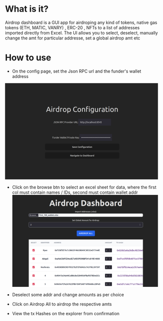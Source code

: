 # What is it?

Airdrop dashboard is a GUI app for airdroping any kind of tokens, native gas tokens (ETH, MATIC, VANRY) , ERC-20 , NFTs to a list of addresses imported directly from Excel. The UI allows you to select, deselect, manually change the amt for particular addresse, set a global airdrop amt etc

# How to use

- On the config page, set the Json RPC url and the funder's wallet address

![](2024-10-09-19-15-56.png)

- Click on the browse btn to select an excel sheet for data, where the first col must contain names / IDs, second must contain wallet addr  
  ![](2024-10-09-19-16-50.png)

- Deselect some addr and change amounts as per choice

- Click on Airdrop All to airdrop the respective amts

- View the tx Hashes on the explorer from confirmation
